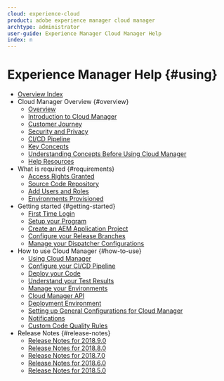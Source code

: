 ```yaml
---
cloud: experience-cloud
product: adobe experience manager cloud manager
archtype: administrator
user-guide: Experience Manager Cloud Manager Help
index: n
---
```


# Experience Manager Help {#using}

+ [Overview Index](overview-index.md)
+ Cloud Manager Overview {#overview}
  + [Overview](overview-cloud-manager.md)
  + [Introduction to Cloud Manager](introduction-to-cloud-manager.md)
  + [Customer Journey](customer-journey.md)
  + [Security and Privacy](security-and-privacy.md)
  + [CI/CD Pipeline](ci-cd-pipeline.md)
  + [Key Concepts](key-concepts.md)
  + [Understanding Concepts Before Using Cloud Manager](understanding-concepts.md)
  + [Help Resources](help-resources.md)
+ What is required {#requirements}
  + [Access Rights Granted](access-rights-granted.md)
  + [Source Code Repository](source-code-repository.md)
  + [Add Users and Roles](setting-up-users-and-roles.md)
  + [Environments Provisioned](environments-provisioned.md)
+ Getting started {#getting-started}
  + [First Time Login](first-time-login.md)
  + [Setup your Program](setting-up-program.md)
  + [Create an AEM Application Project](create-an-application-project.md)
  + [Configure your Release Branches](configure-your-release-branches.md)
  + [Manage your Dispatcher Configurations](dispatcher-configurations.md)
+ How to use Cloud Manager {#how-to-use}
  + [Using Cloud Manager](using-cloud-manager.md)
  + [Configure your CI/CD Pipeline](configuring-pipeline.md)
  + [Deploy your Code](deploying-code.md)
  + [Understand your Test Results](understand-your-test-results.md)
  + [Manage your Environments](manage-your-environment.md)
  + [Cloud Manager API](cloud-manager-api.md)
  + [Deployment Environment](deployment-environment.md)
  + [Setting up General Configurations for Cloud Manager](setting-configurations-for-cloud-manager.md)
  + [Notifications](notifications.md)
  + [Custom Code Quality Rules](custom-code-quality-rules.md)
+ Release Notes {#release-notes}
  + [Release Notes for 2018.9.0](release-notes-2018-9-0.md)
  + [Release Notes for 2018.8.0](release-notes-2018-8-0.md)
  + [Release Notes for 2018.7.0](release-notes-2018-7-0.md)
  + [Release Notes for 2018.6.0](release-notes-2018-6-0.md)
  + [Release Notes for 2018.5.0](release-notes-2018-50.md)

